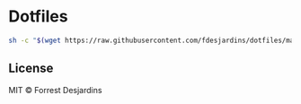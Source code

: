 # Dotfiles

```bash
sh -c "$(wget https://raw.githubusercontent.com/fdesjardins/dotfiles/master/install.sh -O -)"
```

## License

MIT © Forrest Desjardins
